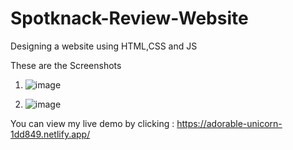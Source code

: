# Spotknack-Review-Website
Designing a website using HTML,CSS and JS

These are the Screenshots 

1. ![image](https://github.com/Dhileepguru/Spotknack-Review-Website/assets/141471079/759eac12-0d1d-49b0-815d-c4ef383911dd)

2. ![image](https://github.com/Dhileepguru/Spotknack-Review-Website/assets/141471079/786e5b85-12f5-4f5a-831a-4ad35d1636dd)

You can view my live demo by clicking :
https://adorable-unicorn-1dd849.netlify.app/

